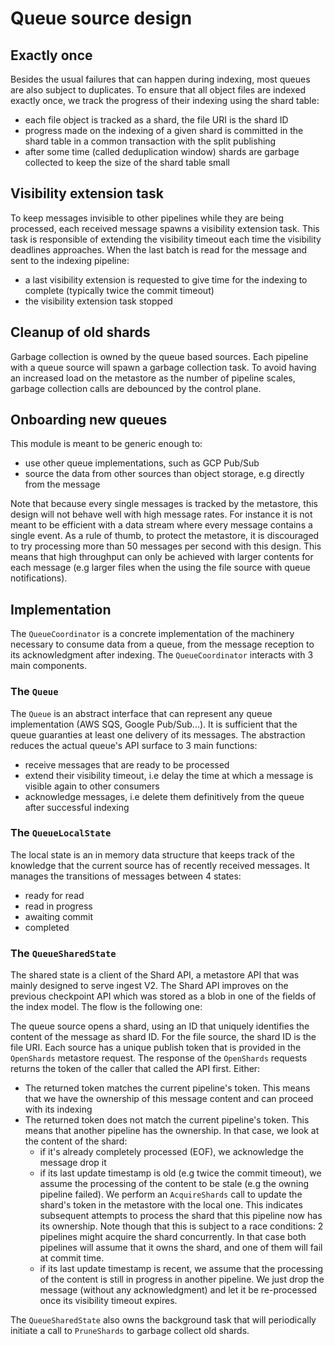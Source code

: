 # Queue source design

## Exactly once

Besides the usual failures that can happen during indexing, most queues are also subject to duplicates. To ensure that all object files are indexed exactly once, we track the progress of their indexing using the shard table:
- each file object is tracked as a shard, the file URI is the shard ID
- progress made on the indexing of a given shard is committed in the shard table in a common transaction with the split publishing
- after some time (called deduplication window) shards are garbage collected to keep the size of the shard table small

## Visibility extension task

To keep messages invisible to other pipelines while they are being processed, each received message spawns a visibility extension task. This task is responsible of extending the visibility timeout each time the visibility deadlines approaches. When the last batch is read for the message and sent to the indexing pipeline:
- a last visibility extension is requested to give time for the indexing to complete (typically twice the commit timeout) 
- the visibility extension task stopped

## Cleanup of old shards

Garbage collection is owned by the queue based sources. Each pipeline with a queue source will spawn a garbage collection task. To avoid having an increased load on the metastore as the number of pipeline scales, garbage collection calls are debounced by the control plane.

## Onboarding new queues

This module is meant to be generic enough to:
- use other queue implementations, such as GCP Pub/Sub
- source the data from other sources than object storage, e.g directly from the message

Note that because every single messages is tracked by the metastore, this design will not behave well with high message rates. For instance it is not meant to be efficient with a data stream where every message contains a single event. As a rule of thumb, to protect the metastore, it is discouraged to try processing more than 50 messages per second with this design. This means that high throughput can only be achieved with larger contents for each message (e.g larger files when the using the file source with queue notifications).

## Implementation

The `QueueCoordinator` is a concrete implementation of the machinery necessary to consume data from a queue, from the message reception to its acknowledgment after indexing. The `QueueCoordinator` interacts with 3 main components.

### The `Queue`

The `Queue` is an abstract interface that can represent any queue implementation (AWS SQS, Google Pub/Sub...). It is sufficient that the queue guaranties at least one delivery of its messages. The abstraction reduces the actual queue's API surface to 3 main functions:
- receive messages that are ready to be processed
- extend their visibility timeout, i.e delay the time at which a message is visible again to other consumers
- acknowledge messages, i.e delete them definitively from the queue after successful indexing

### The `QueueLocalState`

The local state is an in memory data structure that keeps track of the knowledge that the current source has of recently received messages. It manages the transitions of messages between 4 states:
- ready for read
- read in progress
- awaiting commit
- completed


### The `QueueSharedState`

The shared state is a client of the Shard API, a metastore API that was mainly designed to serve ingest V2. The Shard API improves on the previous checkpoint API which was stored as a blob in one of the fields of the index model. The flow is the following one:

The queue source opens a shard, using an ID that uniquely identifies the content of the message as shard ID. For the file source, the shard ID is the file URI. Each source has a unique publish token that is provided in the `OpenShards` metastore request. The response of the `OpenShards` requests returns the token of the caller that called the API first. Either:
- The returned token matches the current pipeline's token. This means that we have the ownership of this message content and can proceed with its indexing
- The returned token does not match the current pipeline's token. This means that another pipeline has the ownership. In that case, we look at the content of the shard:
  - if it's already completely processed (EOF), we acknowledge the message drop it
  - if its last update timestamp is old (e.g twice the commit timeout), we assume the processing of the content to be stale (e.g the owning pipeline failed). We perform an `AcquireShards` call to update the shard's token in the metastore with the local one. This indicates subsequent attempts to process the shard that this pipeline now has its ownership. Note though that this is subject to a race conditions: 2 pipelines might acquire the shard concurrently. In that case both pipelines will assume that it owns the shard, and one of them will fail at commit time.
  - if its last update timestamp is recent, we assume that the processing of the content is still in progress in another pipeline. We just drop the message (without any acknowledgment) and let it be re-processed once its visibility timeout expires.

The `QueueSharedState` also owns the background task that will periodically initiate a call to `PruneShards` to garbage collect old shards.
